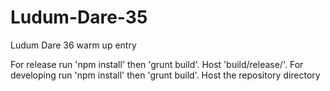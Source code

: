 # Ludum-Dare-35
Ludum Dare 36 warm up entry

For release run 'npm install' then 'grunt build'. Host 'build/release/'.
For developing run 'npm install' then 'grunt build'. Host the repository directory
